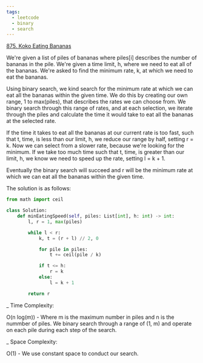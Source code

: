 ```yaml
---
tags:
  - leetcode
  - binary
  - search
---
```


<a href="https://leetcode.com/problems/koko-eating-bananas/">875. Koko Eating
Bananas</a>

We're given a list of piles of bananas where piles[i] describes the number of
bananas in the pile. We're given a time limit, h, where we need to eat all of
the bananas. We're asked to find the minimum rate, k, at which we need to eat
the bananas.

Using binary search, we kind search for the minimum rate at which we can eat all
the bananas within the given time. We do this by creating our own range, 1 to
max(piles), that describes the rates we can choose from. We binary search
through this range of rates, and at each selection, we iterate through the piles
and calculate the time it would take to eat all the bananas at the selected
rate.

If the time it takes to eat all the bananas at our current rate is too fast,
such that t, time, is less than our limit, h, we reduce our range by half,
setting r = k. Now we can select from a slower rate, because we're looking for
the minimum. If we take too much time such that t, time, is greater than our
limit, h, we know we need to speed up the rate, setting l = k + 1.

Eventually the binary search will succeed and r will be the minimum rate at
which we can eat all the bananas within the given time.

The solution is as follows:

```python
from math import ceil

class Solution:
    def minEatingSpeed(self, piles: List[int], h: int) -> int:
        l, r = 1, max(piles)

        while l < r:
            k, t = (r + l) // 2, 0

            for pile in piles:
                t += ceil(pile / k)

            if t <= h:
                r = k
            else:
                l = k + 1

        return r
```

\_ Time Complexity:

O(n log(m)) - Where m is the maximum number in piles and n is the nummber of
piles. We binary search through a range of (1, m) and operate on each pile
during each step of the search.

\_ Space Complexity:

O(1) - We use constant space to conduct our search.
